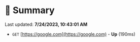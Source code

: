 # 📖 Summary
Last updated: **7/24/2023, 10:43:01 AM**

- `GET` [https://google.com](https://google.com) - **Up** (190ms)
